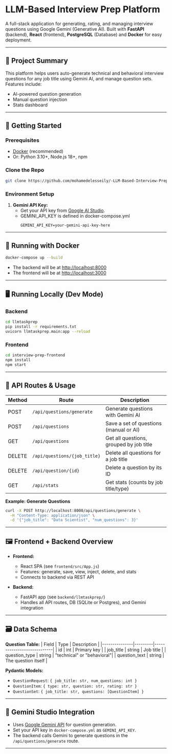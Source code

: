 
# LLM-Based Interview Prep Platform

A full-stack application for generating, rating, and managing interview questions using Google Gemini (Generative AI).
Built with **FastAPI** (backend), **React** (frontend), **PostgreSQL** (Database) and **Docker** for easy deployment.

---

## 🚀 Project Summary

This platform helps users auto-generate technical and behavioral interview questions for any job title using Gemini AI, and manage question sets.
Features include:
- AI-powered question generation
- Manual question injection
- Stats dashboard

---

## 🏁 Getting Started

### Prerequisites

- [Docker](https://www.docker.com/get-started) (recommended)
- Or: Python 3.10+, Node.js 18+, npm

### Clone the Repo

```bash
git clone https://github.com/mohamedelesseily/-LLM-Based-Interview-Prep-Platform-v1.0.git

```

### Environment Setup

1. **Gemini API Key:**
   - Get your API key from [Google AI Studio](https://aistudio.google.com/app/apikey).
   - GEMINI_API_KEY is defined in docker-compose.yml
     ```
     GEMINI_API_KEY=your-gemini-api-key-here
     ```

---

## 🐳 Running with Docker

```bash
docker-compose up --build
```

- The backend will be at [http://localhost:8000](http://localhost:8000)
- The frontend will be at [http://localhost:3000](http://localhost:3000)

---

## 🖥️ Running Locally (Dev Mode)

### Backend

```bash
cd llmtaskprep
pip install -r requirements.txt
uvicorn llmtaskprep.main:app --reload
```

### Frontend

```bash
cd interview-prep-frontend
npm install
npm start
```

---

## 🔌 API Routes & Usage

| Method | Route                              | Description                                 |
|--------|------------------------------------|---------------------------------------------|
| POST   | `/api/questions/generate`          | Generate questions with Gemini AI           |
| POST   | `/api/questions`                   | Save a set of questions (manual or AI)      |
| GET    | `/api/questions`                   | Get all questions, grouped by job title     |
| DELETE | `/api/questions/{job_title}`       | Delete all questions for a job title        |
| DELETE | `/api/question/{id}`               | Delete a question by its ID                 |
| GET    | `/api/stats`                       | Get stats (counts by job title/type)        |

**Example: Generate Questions**
```bash
curl -X POST http://localhost:8000/api/questions/generate \
  -H "Content-Type: application/json" \
  -d '{"job_title": "Data Scientist", "num_questions": 3}'
```

---

## 🖼️ Frontend + Backend Overview

- **Frontend:**
  - React SPA (see `frontend/src/App.js`)
  - Features: generate, save, view, inject, delete, and stats
  - Connects to backend via REST API

- **Backend:**
  - FastAPI app (see `backend/llmtaskprep/`)
  - Handles all API routes, DB (SQLite or Postgres), and Gemini integration

---

## 🗃️ Data Schema

**Question Table:**
| Field         | Type    | Description                |
|---------------|---------|----------------------------|
| id            | int     | Primary key                |
| job_title     | string  | Job title                  |
| question_type | string  | "technical" or "behavioral"|
| question_text | string  | The question itself        |


**Pydantic Models:**
- `QuestionRequest`: `{ job_title: str, num_questions: int }`
- `QuestionItem`: `{ type: str, question: str, rating: str }`
- `QuestionSet`: `{ job_title: str, questions: [QuestionItem] }`

---

## 🤖 Gemini Studio Integration

- Uses [Google Gemini API](https://aistudio.google.com/app/apikey) for question generation.
- Set your API key in `docker-compose.yml` as `GEMINI_API_KEY`.
- The backend calls Gemini to generate questions in the `/api/questions/generate` route.

---

